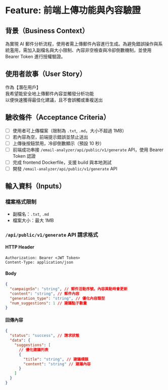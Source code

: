 # Feature: 前端上傳功能與內容驗證

## 背景（Business Context）

為實現 AI 郵件分析流程，使用者需上傳郵件內容進行生成。為避免錯誤操作與系統濫用，需加入副檔名與大小限制、內容非空檢查與冷卻倒數機制，並使用 Bearer Token 進行授權驗證。

## 使用者故事（User Story）

作為【潛在用戶】  
我希望能安全地上傳郵件內容並觸發分析功能  
以便快速獲得最佳化建議，且不會誤觸或重複送出

## 驗收條件（Acceptance Criteria）

- [ ] 使用者可上傳檔案（限制為 `.txt`, `.md`，大小不超過 1MB）
- [ ] 若內容為空，前端提示錯誤並禁止送出
- [ ] 上傳後按鈕禁用，冷卻倒數顯示（預設 10 秒）
- [ ] 前端成功串接 `/email-analyzer/api/public/v1/generate` API，使用 Bearer Token 認證
- [ ] 完成 frontend Dockerfile，支援 build 與本地測試
- [ ] 開發 `/email-analyzer/api/public/v1/generate` API

## 輸入資料（Inputs）

### 檔案格式限制

- 副檔名：`.txt`, `.md`
- 檔案大小：最大 1MB

### `/api/public/v1/generate` API 請求格式

#### HTTP Header

```
Authorization: Bearer <JWT Token>
Content-Type: application/json
```

#### Body

```json
{
  "campaignSn": "string", // 郵件活動序號，內容異動時會更新
  "content": "string", // 郵件內容
  "generation_type": "string", // 優化內容類型
  "num_suggestions": 1 // 建議點子數量
}
```

#### 回傳內容

```json
{
  "status": "success", // 請求狀態
  "data": {
    "suggestions": [
      // 優化建議列表
      {
        "title": "string", // 建議標題
        "content": "string" // 建議內容
      }
    ]
  }
}
```
